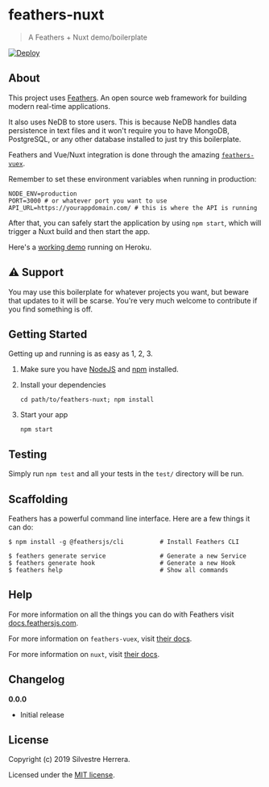 # feathers-nuxt

> A Feathers + Nuxt demo/boilerplate

[![Deploy](https://www.herokucdn.com/deploy/button.svg)](https://heroku.com/deploy)

## About

This project uses [Feathers](http://feathersjs.com). An open source web framework for building modern real-time applications.

It also uses NeDB to store users. This is because NeDB handles data persistence in text files and it won't require you to have MongoDB, PostgreSQL, or any other database installed to just try this boilerplate.

Feathers and Vue/Nuxt integration is done through the amazing [`feathers-vuex`](https://github.com/feathers-plus/feathers-vuex).

Remember to set these environment variables when running in production:

```shell
NODE_ENV=production
PORT=3000 # or whatever port you want to use
API_URL=https://yourappdomain.com/ # this is where the API is running
```

After that, you can safely start the application by using `npm start`, which will trigger a Nuxt build and then start the app.

Here's a [working demo](https://feathers-nuxt.herokuapp.com/) running on Heroku.

## ⚠️ Support

You may use this boilerplate for whatever projects you want, but beware that updates to it will be scarse. You're very much welcome to contribute if you find something is off.

## Getting Started

Getting up and running is as easy as 1, 2, 3.

1. Make sure you have [NodeJS](https://nodejs.org/) and [npm](https://www.npmjs.com/) installed.
2. Install your dependencies

    ```
    cd path/to/feathers-nuxt; npm install
    ```

3. Start your app

    ```
    npm start
    ```

## Testing

Simply run `npm test` and all your tests in the `test/` directory will be run.

## Scaffolding

Feathers has a powerful command line interface. Here are a few things it can do:

```
$ npm install -g @feathersjs/cli          # Install Feathers CLI

$ feathers generate service               # Generate a new Service
$ feathers generate hook                  # Generate a new Hook
$ feathers help                           # Show all commands
```

## Help

For more information on all the things you can do with Feathers visit [docs.feathersjs.com](http://docs.feathersjs.com).

For more information on `feathers-vuex`, visit [their docs](https://feathers-plus.github.io/v1/feathers-vuex/index.html).

For more information on `nuxt`, visit [their docs](https://nuxtjs.org/guide).

## Changelog

__0.0.0__

- Initial release

## License

Copyright (c) 2019 Silvestre Herrera.

Licensed under the [MIT license](LICENSE).
